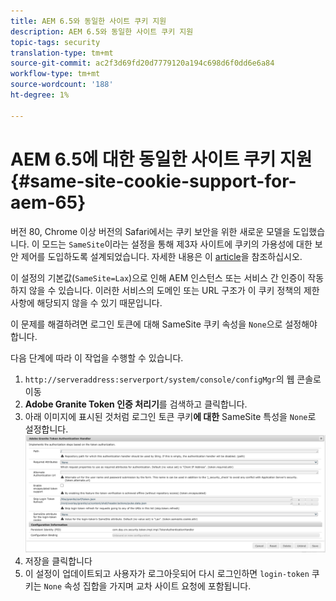 ```yaml
---
title: AEM 6.5와 동일한 사이트 쿠키 지원
description: AEM 6.5와 동일한 사이트 쿠키 지원
topic-tags: security
translation-type: tm+mt
source-git-commit: ac2f3d69fd20d7779120a194c698d6f0dd6e6a84
workflow-type: tm+mt
source-wordcount: '188'
ht-degree: 1%

---
```



# AEM 6.5에 대한 동일한 사이트 쿠키 지원 {#same-site-cookie-support-for-aem-65}

버전 80, Chrome 이상 버전의 Safari에서는 쿠키 보안을 위한 새로운 모델을 도입했습니다. 이 모드는 `SameSite`이라는 설정을 통해 제3자 사이트에 쿠키의 가용성에 대한 보안 제어를 도입하도록 설계되었습니다. 자세한 내용은 이 [article](https://web.dev/samesite-cookies-explained/)을 참조하십시오.

이 설정의 기본값(`SameSite=Lax`)으로 인해 AEM 인스턴스 또는 서비스 간 인증이 작동하지 않을 수 있습니다. 이러한 서비스의 도메인 또는 URL 구조가 이 쿠키 정책의 제한 사항에 해당되지 않을 수 있기 때문입니다.

이 문제를 해결하려면 로그인 토큰에 대해 SameSite 쿠키 속성을 `None`으로 설정해야 합니다.

다음 단계에 따라 이 작업을 수행할 수 있습니다.

1. `http://serveraddress:serverport/system/console/configMgr`의 웹 콘솔로 이동
1. **Adobe Granite Token 인증 처리기**&#x200B;를 검색하고 클릭합니다.
1. 아래 이미지에 표시된 것처럼 로그인 토큰 쿠키&#x200B;**에 대한** SameSite 특성을 `None`로 설정합니다.
   ![사마새](assets/samesite1.png)
1. 저장을 클릭합니다
1. 이 설정이 업데이트되고 사용자가 로그아웃되어 다시 로그인하면 `login-token` 쿠키는 `None` 속성 집합을 가지며 교차 사이트 요청에 포함됩니다.
